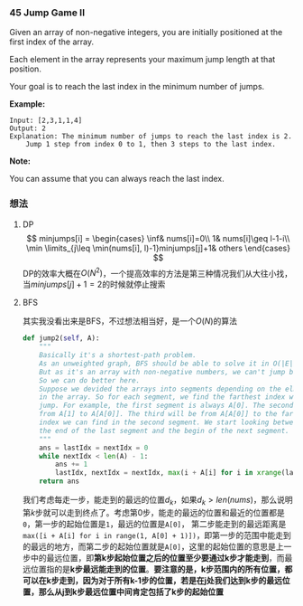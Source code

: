 ### 45 Jump Game II

Given an array of non-negative integers, you are initially positioned at the first index of the array.

Each element in the array represents your maximum jump length at that position.

Your goal is to reach the last index in the minimum number of jumps.

**Example:**

```
Input: [2,3,1,1,4]
Output: 2
Explanation: The minimum number of jumps to reach the last index is 2.
    Jump 1 step from index 0 to 1, then 3 steps to the last index.
```

**Note:**

You can assume that you can always reach the last index.

### 想法

1. DP
   $$
   minjumps[i] = 
   \begin{cases}
   \inf& nums[i]=0\\
   1& nums[i]\geq l-1-i\\
   \min \limits_{j\leq \min(nums[i], l)-1}minjumps[j]+1& others
   \end{cases}
   $$
   DP的效率大概在$O(N^2)$，一个提高效率的方法是第三种情况我们从大往小找，当$minjumps[j]+1=2$的时候就停止搜索

2. BFS

   其实我没看出来是BFS，不过想法相当好，是一个$O(N)$的算法

   ```python
   def jump2(self, A):
       """
       Basically it's a shortest-path problem. 
       As an unweighted graph, BFS should be able to solve it in O(|E|).
       But as it's an array with non-negative numbers, we can't jump backward. 
       So we can do better here.
       Suppose we devided the arrays into segments depending on the elment 
       in the array. So for each segment, we find the farthest index we can 
       jump. For example, the first segment is always A[0]. The second will be
       from A[1] to A[A[0]]. The third will be from A[A[0]] to the farthest 
       index we can find in the second segment. We start looking between 
       the end of the last segment and the begin of the next segment.
       """
       ans = lastIdx = nextIdx = 0
       while nextIdx < len(A) - 1:
           ans += 1
           lastIdx, nextIdx = nextIdx, max(i + A[i] for i in xrange(lastIdx, nextIdx + 1))
       return ans
   ```

   我们考虑每走一步，能走到的最远的位置$d_k$，如果$d_k>len(nums)$，那么说明第$k$步就可以走到终点了。考虑第0步，能走的最远的位置和最近的位置都是`0`，第一步的起始位置是`1`，最远的位置是`A[0]`， 第二步能走到的最远距离是`max([i + A[i] for i in range(1, A[0] + 1)])`，即第一步的范围中能走到的最远的地方，而第二步的起始位置就是`A[0]`，这里的起始位置的意思是上一步中的最远位置，即**第k步起始位置之后的位置至少要通过k步才能走到**，而最远位置指的是**k步最远能走到的位置**。**要注意的是，k步范围内的所有位置，都可以在k步走到，因为对于所有k-1步的位置，若是在j处我们达到k步的最远位置，那么从j到k步最远位置中间肯定包括了k步的起始位置**